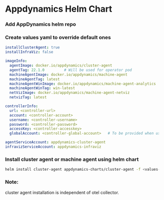 # Appdynamics Helm Chart

### Add AppDynamics helm repo

### Create values yaml to override default ones
```yaml
installClusterAgent: true
installInfraViz: false

imageInfo:
  agentImage: docker.io/appdynamics/cluster-agent
  agentTag: 22.1.0         # Will be used for operator pod
  machineAgentImage: docker.io/appdynamics/machine-agent
  machineAgentTag: latest
  machineAgentWinImage: docker.io/appdynamics/machine-agent-analytics
  machineAgentWinTag: win-latest
  netVizImage: docker.io/appdynamics/machine-agent-netviz
  netvizTag: latest                            

controllerInfo:
  url: <controller-url>
  account: <controller-account>
  username: <controller-username>
  password: <controller-password>
  accessKey: <controller-accesskey>
  globalAccount: <controller-global-account>   # To be provided when using machineAgent Window Image

agentServiceAccount: appdynamics-cluster-agent
infravizServiceAccount: appdynamics-infraviz
```
### Install cluster agent or machine agent using helm chart
```bash
helm install cluster-agent appdynamics-charts/cluster-agent -f <values-file>.yaml --namespace appdynamics
```

### Note:
cluster agent installation is independent of otel collector.